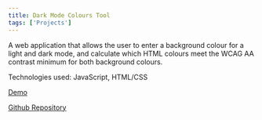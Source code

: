 ```yaml
---
title: Dark Mode Colours Tool
tags: ['Projects']
---
```


A web application that allows the user to enter a background colour for a light and dark mode, and calculate which HTML colours meet the WCAG AA contrast minimum for both background colours.

Technologies used: JavaScript, HTML/CSS

[Demo](https://alexbhasin.ca/dark-mode-colours-tool/)

[Github Repository](https://github.com/alexbhas/dark-mode-colours-tool) 